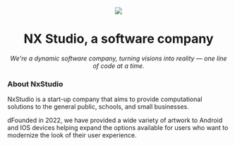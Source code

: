 <div align="center">
  <img src="https://avatars.githubusercontent.com/u/130953763?v=4"/>
</div>
<h1 align="center">NX Studio, a software company</h1>
<p align="center"><i>We're a dynamic software company, turning visions into reality — one line of code at a time.</i></p>

### About NxStudio
NxStudio is a start-up company that aims to provide computational solutions to the general public, schools, and small businesses.

dFounded in 2022, we have provided a wide variety of artwork to Android and IOS devices helping expand the options available for users who want to modernize the look of their user experience.

